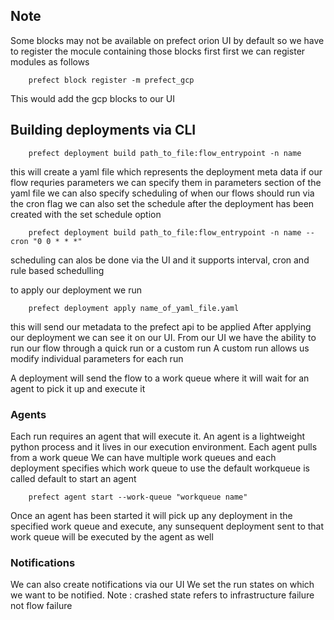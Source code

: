 ## Note

Some blocks may not be available on prefect orion UI by default so we have to register the mocule containing those blocks first first
we can register modules as follows

```shell
    prefect block register -m prefect_gcp
```

This would add the gcp blocks to our UI

## Building deployments via CLI

```shell
    prefect deployment build path_to_file:flow_entrypoint -n name
```

this will create a yaml file which represents the deployment meta data
if our flow requries parameters we can specify them in parameters section of the yaml file
we can also specify scheduling of when our flows should run via the cron flag
we can also set the schedule after the deployment has been created with the set schedule option

```shell
    prefect deployment build path_to_file:flow_entrypoint -n name --cron "0 0 * * *"
```

scheduling can alos be done via the UI and it supports interval, cron and rule based schedulling

to apply our deployment we run

```shell
    prefect deployment apply name_of_yaml_file.yaml
```

this will send our metadata to the prefect api to be applied
After applying our deployment we can see it on our UI. From our UI we have the ability to run our flow through a quick run or a custom run
A custom run allows us modify individual parameters for each run

A deployment will send the flow to a work queue where it will wait for an agent to pick it up and execute it

### Agents

Each run requires an agent that will execute it.
An agent is a lightweight python process and it lives in our execution environment. Each agent pulls from a work queue
We can have multiple work queues and each deployment specifies which work queue to use
the default workqueue is called default
to start an agent

```shell
    prefect agent start --work-queue "workqueue name"
```

Once an agent has been started it will pick up any deployment in the specified work queue and execute, any sunsequent deployment
sent to that work queue will be executed by the agent as well

### Notifications

We can also create notifications via our UI
We set the run states on which we want to be notified. Note : crashed state refers to infrastructure failure not flow failure
